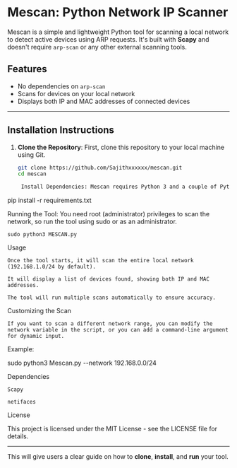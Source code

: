 # Mescan: Python Network IP Scanner

Mescan is a simple and lightweight Python tool for scanning a local network to detect active devices using ARP requests. It's built with **Scapy** and doesn't require `arp-scan` or any other external scanning tools.

## Features
- No dependencies on `arp-scan`
- Scans for devices on your local network
- Displays both IP and MAC addresses of connected devices

---

## **Installation Instructions**

1. **Clone the Repository**:
   First, clone this repository to your local machine using Git.

   ```bash
   git clone https://github.com/Sajithxxxxxx/mescan.git
   cd mescan

    Install Dependencies: Mescan requires Python 3 and a couple of Python libraries to run. You can install the dependencies using pip.

pip install -r requirements.txt

Running the Tool: You need root (administrator) privileges to scan the network, so run the tool using sudo or as an administrator.

    sudo python3 MESCAN.py

Usage

    Once the tool starts, it will scan the entire local network (192.168.1.0/24 by default).

    It will display a list of devices found, showing both IP and MAC addresses.

    The tool will run multiple scans automatically to ensure accuracy.

Customizing the Scan

    If you want to scan a different network range, you can modify the network variable in the script, or you can add a command-line argument for dynamic input.

Example:

sudo python3 Mescan.py --network 192.168.0.0/24

Dependencies

    Scapy

    netifaces

License

This project is licensed under the MIT License - see the LICENSE file for details.


---

This will give users a clear guide on how to **clone**, **install**, and **run** your tool.
